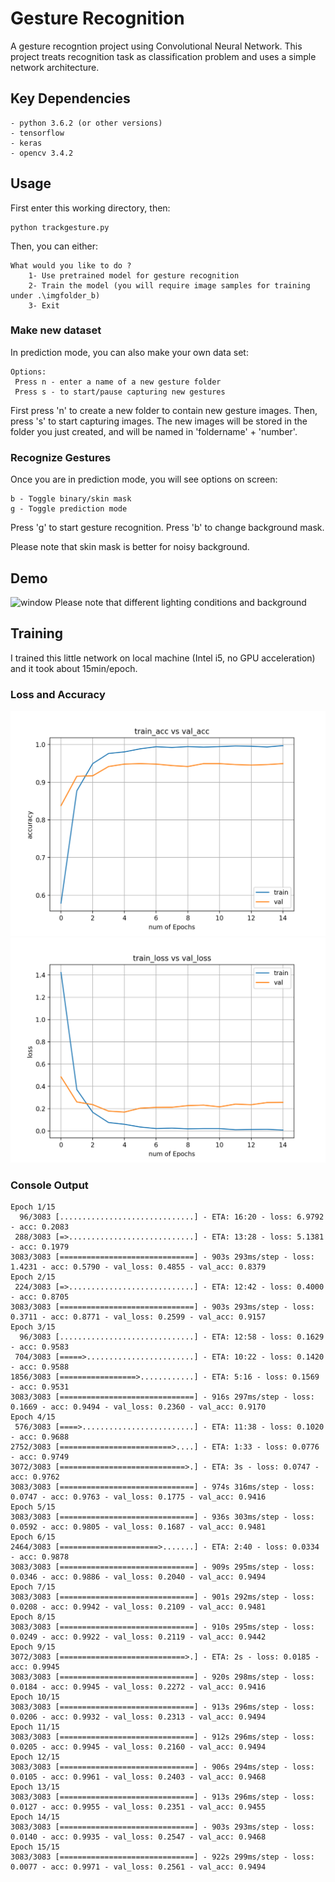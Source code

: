# Gesture Recognition

A gesture recogntion project using Convolutional Neural Network. This project treats recognition task as classification problem and uses a simple network architecture.

## Key Dependencies
```
- python 3.6.2 (or other versions)
- tensorflow
- keras
- opencv 3.4.2
```

## Usage
First enter this working directory, then:
```
python trackgesture.py
```
Then, you can either:
```
What would you like to do ?
    1- Use pretrained model for gesture recognition
    2- Train the model (you will require image samples for training under .\imgfolder_b)
    3- Exit	
```
### Make new dataset
In prediction mode, you can also make your own data set:
```
Options:
 Press n - enter a name of a new gesture folder
 Press s - to start/pause capturing new gestures
```
First press 'n' to create a new folder to contain new gesture images. Then, press 's' to start capturing images. The new images will be stored in the folder you just created, and will be named in 'foldername' + 'number'.

### Recognize Gestures
Once you are in prediction mode, you will see options on screen:
```
b - Toggle binary/skin mask
g - Toggle prediction mode
```
Press 'g' to start gesture recognition.
Press 'b' to change background mask.

Please note that skin mask is better for noisy background.


## Demo
![window](./img/demo.gif)
Please note that different lighting conditions and background
## Training

I trained this little network on local machine (Intel i5, no GPU acceleration) and it took about 15min/epoch. 

### Loss and Accuracy
![window](./img/train_acc_vs_val_acc.png)
![window](./img/train_loss_vs_val_loss.png)

### Console Output
```
Epoch 1/15
  96/3083 [..............................] - ETA: 16:20 - loss: 6.9792 - acc: 0.2083
 288/3083 [=>............................] - ETA: 13:28 - loss: 5.1381 - acc: 0.1979
3083/3083 [==============================] - 903s 293ms/step - loss: 1.4231 - acc: 0.5790 - val_loss: 0.4855 - val_acc: 0.8379
Epoch 2/15
 224/3083 [=>............................] - ETA: 12:42 - loss: 0.4000 - acc: 0.8705
3083/3083 [==============================] - 903s 293ms/step - loss: 0.3711 - acc: 0.8771 - val_loss: 0.2599 - val_acc: 0.9157
Epoch 3/15
  96/3083 [..............................] - ETA: 12:58 - loss: 0.1629 - acc: 0.9583
 704/3083 [=====>........................] - ETA: 10:22 - loss: 0.1420 - acc: 0.9588
1856/3083 [=================>............] - ETA: 5:16 - loss: 0.1569 - acc: 0.9531 
3083/3083 [==============================] - 916s 297ms/step - loss: 0.1669 - acc: 0.9494 - val_loss: 0.2360 - val_acc: 0.9170
Epoch 4/15
 576/3083 [====>.........................] - ETA: 11:38 - loss: 0.1020 - acc: 0.9688
2752/3083 [=========================>....] - ETA: 1:33 - loss: 0.0776 - acc: 0.9749 
3072/3083 [============================>.] - ETA: 3s - loss: 0.0747 - acc: 0.9762  
3083/3083 [==============================] - 974s 316ms/step - loss: 0.0747 - acc: 0.9763 - val_loss: 0.1775 - val_acc: 0.9416
Epoch 5/15
3083/3083 [==============================] - 936s 303ms/step - loss: 0.0592 - acc: 0.9805 - val_loss: 0.1687 - val_acc: 0.9481
Epoch 6/15
2464/3083 [======================>.......] - ETA: 2:40 - loss: 0.0334 - acc: 0.9878    
3083/3083 [==============================] - 909s 295ms/step - loss: 0.0346 - acc: 0.9886 - val_loss: 0.2040 - val_acc: 0.9494
Epoch 7/15
3083/3083 [==============================] - 901s 292ms/step - loss: 0.0208 - acc: 0.9942 - val_loss: 0.2109 - val_acc: 0.9481
Epoch 8/15
3083/3083 [==============================] - 910s 295ms/step - loss: 0.0249 - acc: 0.9922 - val_loss: 0.2119 - val_acc: 0.9442
Epoch 9/15
3072/3083 [============================>.] - ETA: 2s - loss: 0.0185 - acc: 0.9945   
3083/3083 [==============================] - 920s 298ms/step - loss: 0.0184 - acc: 0.9945 - val_loss: 0.2272 - val_acc: 0.9416
Epoch 10/15
3083/3083 [==============================] - 913s 296ms/step - loss: 0.0206 - acc: 0.9932 - val_loss: 0.2313 - val_acc: 0.9494
Epoch 11/15
3083/3083 [==============================] - 912s 296ms/step - loss: 0.0205 - acc: 0.9945 - val_loss: 0.2160 - val_acc: 0.9494
Epoch 12/15
3083/3083 [==============================] - 906s 294ms/step - loss: 0.0105 - acc: 0.9961 - val_loss: 0.2403 - val_acc: 0.9468
Epoch 13/15
3083/3083 [==============================] - 913s 296ms/step - loss: 0.0127 - acc: 0.9955 - val_loss: 0.2351 - val_acc: 0.9455
Epoch 14/15
3083/3083 [==============================] - 903s 293ms/step - loss: 0.0140 - acc: 0.9935 - val_loss: 0.2547 - val_acc: 0.9468
Epoch 15/15
3083/3083 [==============================] - 922s 299ms/step - loss: 0.0077 - acc: 0.9971 - val_loss: 0.2561 - val_acc: 0.9494
```